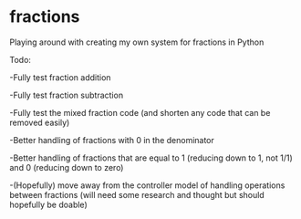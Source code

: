 # fractions
Playing around with creating my own system for fractions in Python

Todo:

-Fully test fraction addition

-Fully test fraction subtraction

-Fully test the mixed fraction code (and shorten any code that can be removed easily)

-Better handling of fractions with 0 in the denominator

-Better handling of fractions that are equal to 1 (reducing down to 1, not 1/1) and 0 (reducing down to zero)

-(Hopefully) move away from the controller model of handling operations between fractions (will need some research and thought but should hopefully be doable)
